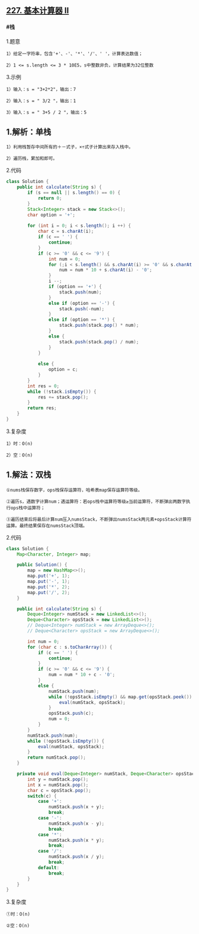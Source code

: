## [227. 基本计算器 II]()
####  #栈
1.题意

    1）给定一字符串，包含'+'、-'、'*'、'/'、' '，计算表达数值；

    2）1 <= s.length <= 3 * 10E5，s中整数非负，计算结果为32位整数

3.示例

    1）输入：s = "3+2*2"，输出：7

    2）输入：s = " 3/2 "，输出：1

    3）输入：s = " 3+5 / 2 "，输出：5
## 1.解析：单栈

    1）利用栈暂存中间所有的＋－式子，×÷式子计算出来存入栈中。

    2）遍历栈，累加和即可。

2.代码
```java
class Solution {
    public int calculate(String s) {
        if (s == null || s.length() == 0) {
            return 0;
        }
        Stack<Integer> stack = new Stack<>();
        char option = '+';
        
        for (int i = 0; i < s.length(); i ++) {
            char c = s.charAt(i);
            if (c == ' ') {
                continue;
            }
            if (c >= '0' && c <= '9') {
                int num = 0;
                for (;i < s.length() && s.charAt(i) >= '0' && s.charAt(i) <= '9'; i ++) {
                    num = num * 10 + s.charAt(i) - '0';
                }
                i --;
                if (option == '+') {
                    stack.push(num);
                }
                else if (option == '-') {
                    stack.push(-num);
                }
                else if (option == '*') {
                    stack.push(stack.pop() * num);
                }
                else {
                    stack.push(stack.pop() / num);
                }
            }
        
            else {
                option = c;
            }
        }
        int res = 0;
        while (!stack.isEmpty()) {
            res += stack.pop();
        }
        return res;   
    }
}
```
3.复杂度

    1）时：O(n)

    2）空：O(n)

## 1.解法：双栈

    ①nums栈保存数字，ops栈保存运算符，哈希表map保存运算符等级。

    ②遍历s，遇数字计算num；遇运算符：若ops栈中运算符等级≥当前运算符，不断弹出两数字执行ops栈中运算符；

    ③遍历结束后将最后计算num压入numsStack，不断弹出numsStack两元素+opsStack计算符运算。最终结果保存在numsStack顶端。

2.代码
```java
class Solution {
    Map<Character, Integer> map;

    public Solution() {
        map = new HashMap<>();
        map.put('+', 1);
        map.put('-', 1);
        map.put('*', 2);
        map.put('/', 2);
    }

    public int calculate(String s) {
        Deque<Integer> numStack = new LinkedList<>();
        Deque<Character> opsStack = new LinkedList<>();
        // Deque<Integer> numStack = new ArrayDeque<>();
        // Deque<Character> opsStack = new ArrayDeque<>();

        int num = 0;
        for (char c : s.toCharArray()) {
            if (c == ' ') {
                continue;
            }
            if (c >= '0' && c <= '9') {
                num = num * 10 + c - '0';
            }
            else {
                numStack.push(num);
                while (!opsStack.isEmpty() && map.get(opsStack.peek()) >= map.get(c)) {
                    eval(numStack, opsStack);
                }
                opsStack.push(c);
                num = 0;
            }
        }
        numStack.push(num);
        while (!opsStack.isEmpty()) {
            eval(numStack, opsStack);
        }
        return numStack.pop();
    }

    private void eval(Deque<Integer> numStack, Deque<Character> opsStack) {
        int y = numStack.pop();
        int x = numStack.pop();
        char c = opsStack.pop();
        switch(c) {
            case '+':
                numStack.push(x + y);
                break;
            case '-':
                numStack.push(x - y);
                break;
            case '*':
                numStack.push(x * y);
                break;
            case '/':
                numStack.push(x / y);
                break; 
            default:
                break;                                  
        }
    }
}
```

3.复杂度

    ①时：O(n)

    ②空：O(n)